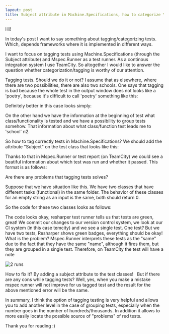 ```yaml
---
layout: post
title: Subject attribute in Machine.Specifications, how to categorize Your tests?
---
```


Hi!


In today's post I want to say something about tagging/categorizing tests. Which, depends  frameworks where it is implemented in different ways.

I want to focus on tagging tests using Machine.Specifications (through the Subject attribute) and Mspec.Runner as a test runner. As a continous integration system I use TeamCity. So altogether I would like to answer the question whether categorization/tagging is worthy of our attention.


Tagging tests. Should we do it or not?
I assume that as elsewhere, where there are two possibilities, there are also two schools. One says that tagging is bad because the whole test in the output window does not looks like a 'poetry', because it's difficult to call 'poetry' something like this:

<script src="https://gist.github.com/MNie/889de9eb3edc041913cae4151880b847.js"></script>

Definitely better in this case looks simply:

<script src="https://gist.github.com/MNie/22a17d4092bced1601f114b8879a6902.js"></script>

On the other hand we have the information at the beginning of test what class/functionality is tested and we have a possibility to group tests somehow.
That information about what class/function test leads me to 'school' n2.

So how to tag correctly tests in Machine.Specifications?
We should add the attribute "Subject" on the test class that looks like this:

<script src="https://gist.github.com/MNie/5c399d0d81beb476c4b3d72d9ddfd77b.js"></script>

Thanks to that in Mspec.Runner or test report (on TeamCity) we could see a beatiful information about which test was run and whether it passed. This format is as follows:

<script src="https://gist.github.com/MNie/10a241615804f8365c2154972fc3ec80.js"></script>

Are there any problems that tagging tests solves?

Suppose that we have situation like this.
We have two classes that have different tasks (functional) in the same folder.
The behavior of these classes for an empty string as an input is the same, both should return 0.

So the code for these two classes looks as follows:

<script src="https://gist.github.com/MNie/6fd044628a03125d18106830b961615e.js"></script>

The code looks okay, resharper test runner tells us that tests are green, great! We commit our changes to our version control system, we look at our CI system (in this case temcity) and we see a single test.
One test? But we have two tests, Resharper shows green badges, everything should be okay!
What is the problem? Mspec.Runner interprets these tests as the "same" due to the fact that they have the same "name", although it fires them, but they are grouped in a single test. Therefore, on TeamCity the test will have a note

![2 runs](https://mnie.github.com/img/14-02-2017TestCategorization/2runs.png)

How to fix it? By adding a subject attribute to the test classes!
 
But if there are any cons while tagging tests? Well, yes, when you make a mistake mspec runner will not improve for us tagged test and the result for the above mentioned error will be the same.

In summary, I think the option of tagging testing is very helpful and allows you to add another level in the case of grouping tests, especially when the number goes in the number of hundreds/thousands. In addition it allows to more easily locate the possible source of "problems" of red tests.

Thank you for reading :)
